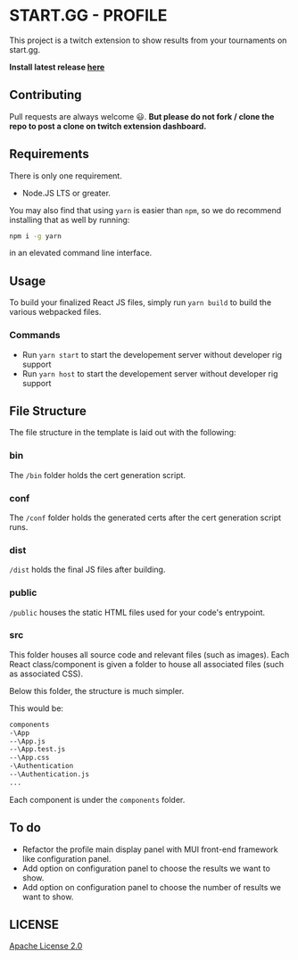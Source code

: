 # START.GG - PROFILE

This project is a twitch extension to show results from your tournaments on start.gg.

**Install latest release [here](https://dashboard.twitch.tv/extensions/ksjaek493w0o9wdyfg7ud45pve0ec4-0.0.2)**

## Contributing

Pull requests are always welcome 😃.
**But please do not fork / clone the repo to post a clone on twitch extension dashboard.**

## Requirements

There is only one requirement.

* Node.JS LTS or greater.

You may also find that using `yarn` is easier than `npm`, so we do recommend installing that as well by running:

```bash
npm i -g yarn
```

in an elevated command line interface.

## Usage

To build your finalized React JS files, simply run `yarn build` to build the various webpacked files.

### Commands

* Run `yarn start` to start the developement server without developer rig support
* Run `yarn host` to start the developement server without developer rig support

## File Structure

The file structure in the template is laid out with the following:

### bin

The `/bin` folder holds the cert generation script.

### conf

The `/conf` folder holds the generated certs after the cert generation script runs.

### dist

`/dist` holds the final JS files after building.

### public

`/public` houses the static HTML files used for your code's entrypoint.

### src

This folder houses all source code and relevant files (such as images). Each React class/component is given a folder to house all associated files (such as associated CSS).

Below this folder, the structure is much simpler.

This would be:

```bash
components
-\App
--\App.js
--\App.test.js
--\App.css
-\Authentication
--\Authentication.js
...
```

Each component is under the `components` folder.

## To do

* Refactor the profile main display panel with MUI front-end framework like configuration panel.
* Add option on configuration panel to choose the results we want to show.
* Add option on configuration panel to choose the number of results we want to show.

## LICENSE

[Apache License 2.0](https://choosealicense.com/licenses/apache-2.0/)